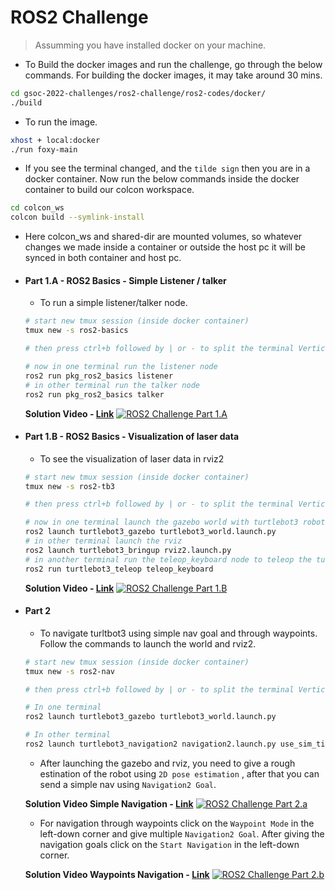 
# ROS2 Challenge 

> Assumming you have installed docker on your machine.

- To Build the docker images and run the challenge, go through the below commands. For building the docker images, it may take around 30 mins.
```sh
cd gsoc-2022-challenges/ros2-challenge/ros2-codes/docker/
./build
```
- To run the image.
```sh
xhost + local:docker
./run foxy-main
```
- If you see the terminal changed, and the `tilde sign` then you are in a docker container. Now run the below commands inside the docker container to build our colcon workspace.
```sh
cd colcon_ws
colcon build --symlink-install
```
- Here colcon_ws and shared-dir are mounted volumes, so whatever changes we made inside a container or outside the host pc it will be synced in both container and host pc.

- #### Part 1.A - ROS2 Basics - Simple Listener / talker

   - To run a simple listener/talker node.
   ```sh
   # start new tmux session (inside docker container)
   tmux new -s ros2-basics
   
   # then press ctrl+b followed by | or - to split the terminal Vertical or Horizontal respectively.
   
   # now in one terminal run the listener node
   ros2 run pkg_ros2_basics listener
   # in other terminal run the talker node
   ros2 run pkg_ros2_basics talker
   ```
   
   **Solution Video - [Link][ros2-smpl-tl]**
   [![ROS2 Challenge Part 1.A](https://i.ytimg.com/vi/84K8SfmNC1k/maxresdefault.jpg)](https://www.youtube.com/watch?v=84K8SfmNC1k) 

- #### Part 1.B - ROS2 Basics - Visualization of laser data

   - To see the visualization of laser data in rviz2
   ```sh
   # start new tmux session (inside docker container)
   tmux new -s ros2-tb3
   
   # then press ctrl+b followed by | or - to split the terminal Vertical or Horizontal respectively.
   
   # now in one terminal launch the gazebo world with turtlebot3 robot
   ros2 launch turtlebot3_gazebo turtlebot3_world.launch.py 
   # in other terminal launch the rviz
   ros2 launch turtlebot3_bringup rviz2.launch.py 
   # in another terminal run the teleop_keyboard node to teleop the turtlebot3
   ros2 run turtlebot3_teleop teleop_keyboard 
   ```
   
   **Solution Video - [Link][ros2-smpl-tb3]**
   [![ROS2 Challenge Part 1.B](https://i.ytimg.com/vi/7TcmbVt_RUI/maxresdefault.jpg)](https://www.youtube.com/watch?v=7TcmbVt_RUI) 

- #### Part 2

   - To navigate turltbot3 using simple nav goal and through waypoints. Follow the commands to launch the world and rviz2.
   ```sh
   # start new tmux session (inside docker container)
   tmux new -s ros2-nav
   
   # then press ctrl+b followed by | or - to split the terminal Vertical or Horizontal respectively.
   
   # In one terminal
   ros2 launch turtlebot3_gazebo turtlebot3_world.launch.py
   
   # In other terminal
   ros2 launch turtlebot3_navigation2 navigation2.launch.py use_sim_time:=True map:=$HOME/shared-dir/map/tb3_world.yaml
   ```
   - After launching the gazebo and rviz, you need to give a rough estination of the robot using `2D pose estimation` , after that you can send a simple nav using `Navigation2 Goal`.
   
   **Solution Video Simple Navigation - [Link][ros2-nav2-smpl]** 
   [![ROS2 Challenge Part 2.a](https://i.ytimg.com/vi/VG1O10qpMLY/maxresdefault.jpg)](https://www.youtube.com/watch?v=VG1O10qpMLY) 

   - For navigation through waypoints click on the `Waypoint Mode` in the left-down corner and give multiple `Navigation2 Goal`. After giving the navigation goals click on the `Start Navigation` in the left-down corner.
   
   **Solution Video Waypoints Navigation - [Link][ros2-nav2-wypt]**
   [![ROS2 Challenge Part 2.b](https://i.ytimg.com/vi/gbKVyj3APxs/maxresdefault.jpg)](https://www.youtube.com/watch?v=gbKVyj3APxs) 

[//]: # (These are reference links used in the body of this note and get stripped out when the markdown processor does its job. There is no need to format it nicely because it shouldn't be seen. Thanks SO - http://stackoverflow.com/questions/4823468/store-comments-in-markdown-syntax)

   [ros2-smpl-tl]: <https://www.youtube.com/watch?v=84K8SfmNC1k>
   [ros2-smpl-tb3]: <https://www.youtube.com/watch?v=7TcmbVt_RUI>
   [ros2-nav2-smpl]: <https://www.youtube.com/watch?v=VG1O10qpMLY>
   [ros2-nav2-wypt]: <https://www.youtube.com/watch?v=gbKVyj3APxs>
